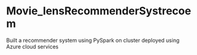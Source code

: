 # Movie_lensRecommenderSystrecoem
Built a recommender system using PySpark on cluster deployed using Azure cloud services
